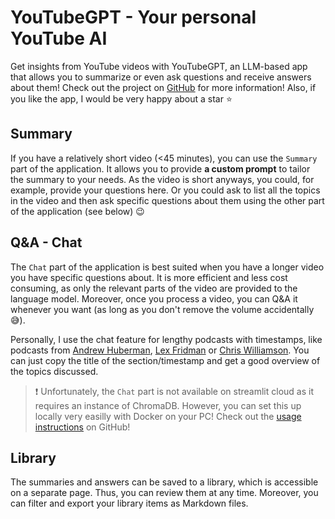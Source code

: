 # YouTubeGPT - Your personal YouTube AI

Get insights from YouTube videos with YouTubeGPT, an LLM-based app that allows you to summarize or even ask questions and receive answers about them! Check out the project on [GitHub](https://github.com/sudoleg/YouTubeGPT) for more information! Also, if you like the app, I would be very happy about a star :star:

## Summary

If you have a relatively short video (<45 minutes), you can use the `Summary` part of the application. It allows you to provide **a custom prompt** to tailor the summary to your needs. As the video is short anyways, you could, for example, provide your questions here. Or you could ask to list all the topics in the video and then ask specific questions about them using the other part of the application (see below) 😉

## Q&A - Chat

The `Chat` part of the application is best suited when you have a longer video you have specific questions about. It is more efficient and less cost consuming, as only the relevant parts of the video are provided to the language model. Moreover, once you process a video, you can Q&A it whenever you want (as long as you don't remove the volume accidentally 😅).

Personally, I use the chat feature for lengthy podcasts with timestamps, like podcasts from [Andrew Huberman](https://www.youtube.com/@hubermanlab), [Lex Fridman](https://www.youtube.com/@lexfridman) or [Chris Williamson](https://www.youtube.com/@ChrisWillx). You can just copy the title of the section/timestamp and get a good overview of the topics discussed.

> ❗ Unfortunately, the `Chat` part is not available on streamlit cloud as it requires an instance of ChromaDB. However, you can set this up locally very easilly with Docker on your PC! Check out the [usage instructions](https://github.com/sudoleg/YouTubeGPT?tab=readme-ov-file#installation--usage) on GitHub!

## Library

The summaries and answers can be saved to a library, which is accessible on a separate page. Thus, you can review them at any time. Moreover, you can filter and export your library items as Markdown files.
